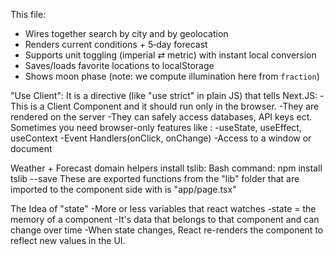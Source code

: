 This file:

- Wires together search by city and by geolocation
- Renders current conditions + 5‑day forecast
- Supports unit toggling (imperial ⇄ metric) with instant local conversion
- Saves/loads favorite locations to localStorage
- Shows moon phase (note: we compute illumination here from `fraction`)

"Use Client":
It is a directive (like "use strict" in plain JS) that tells Next.JS:
-This is a Client Component and it should run only in the browser.
-They are rendered on the server
-They can safely access databases, API keys ect.
Sometimes you need browser-only features like :
-useState, useEffect, useContext
-Event Handlers(onClick, onChange)
-Access to a window or document

Weather + Forecast domain helpers
install tslib: Bash command: npm install tslib --save
These are exported functions from the "lib" folder that are imported to the component side with is "app/page.tsx"

The Idea of "state"
-More or less variables that react watches
-state = the memory of a component
-It's data that belongs to that component and can change over time
-When state changes, React re-renders the component to reflect new values in the UI.
